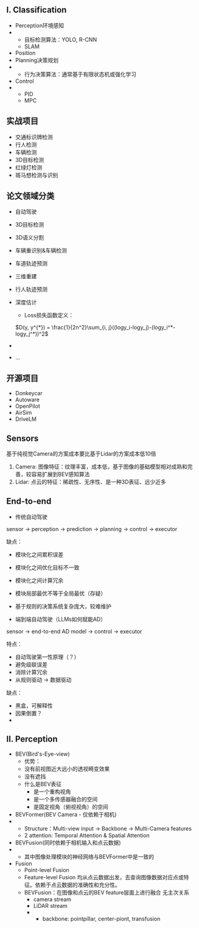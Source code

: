 
## I. Classification
- Perception环境感知
-   - 目标检测算法：YOLO, R-CNN
    - SLAM
- Position
- Planning决策规划
-   - 行为决策算法：通常基于有限状态机或强化学习
- Control
-   - PID
    - MPC

## 实战项目
- 交通标识牌检测
- 行人检测
- 车辆检测
- 3D目标检测
- 红绿灯检测
- 斑马想检测与识别

## 论文领域分类
- 自动驾驶
- 3D目标检测
- 3D语义分割
- 车辆重识别&车辆检测
- 车道轨迹预测
- 三维重建
- 行人轨迹预测
- 深度估计
     - Loss损失函数定义：
       
     $D(y, y^{*}) = \frac{1}{2n^2}\sum_{i, j}((logy_i-logy_j)-(logy_i^*-logy_j^*))^2$
-     
- ...
## 开源项目
- Donkeycar
- Autoware
- OpenPilot
- AirSim
- DriveLM
  
## Sensors
基于纯视觉Camera的方案成本要比基于Lidar的方案成本低10倍
1. Camera: 图像特征：纹理丰富，成本低，基于图像的基础模型相对成熟和完善，较容易扩展到BEV感知算法
2. Lidar: 点云的特征：稀疏性、无序性、是一种3D表征、远少近多

## End-to-end
- 传统自动驾驶

sensor $\rightarrow$ perception  $\rightarrow$ prediction  $\rightarrow$  planning  $\rightarrow$ control  $\rightarrow$ executor

缺点：
- 模块化之间累积误差
- 模块化之间优化目标不一致
- 模块化之间计算冗余
- 模块局部最优不等于全局最优（存疑）
- 基于规则的决策系统复杂庞大，较难维护
  
- 端到端自动驾驶（LLMs如何赋能AD）

sensor $\rightarrow$ end-to-end AD model $\rightarrow$ control  $\rightarrow$ executor

特点：
- 自动驾驶第一性原理（？）
- 避免级联误差
- 消除计算冗余
- 从规则驱动 $\rightarrow$ 数据驱动

缺点：
- 黑盒，可解释性
- 因果倒置？
- 
## II. Perception
- BEV(Bird's-Eye-view)
  - 优势：
  - 没有前视图近大远小的透视畸变效果
  - 没有遮挡
  - 什么是BEV表征
    - 是一个重构视角
    - 是一个多传感器融合的空间
    - 是固定视角（俯视视角）的空间
- BEVFormer(BEV Camera - 仅依赖于相机)
-   - Structure：Multi-view input -> Backbone -> Multi-Camera features
    - 2 attention: Temporal Attention & Spatial Attention
- BEVFusion(同时依赖于相机输入和点云数据)
-   - 其中图像处理模块的神经网络与BEVFormer中是一致的
- Fusion
  - Point-level Fusion
  - Feature-level Fusion
  均从点云数据出发，去查询图像数据对应点或特征。依赖于点云数据的准确性和充分性。
  - BEVFusion：在图像和点云的BEV feature层面上进行融合
  无主次关系
    - camera stream
    - LiDAR stream
    -   - backbone: pointpillar, center-piont, transfusion
  
